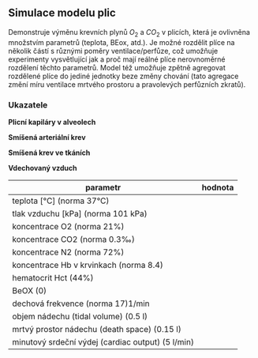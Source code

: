 ## Simulace modelu plic

Demonstruje výměnu krevních plynů $O_2$ a $CO_2$ v plicích, která je ovlivněna množstvím parametrů (teplota, BEox, atd.). Je možné rozdělit plíce na několik částí s různými poměry ventilace/perfůze, což umožňuje experimenty vysvětlující jak a proč mají reálné plíce nerovnoměrné rozdělení těchto parametrů. Model též umožňuje zpětně agregovat rozdělené plíce do jediné jednotky beze změny chování (tato agregace změní míru ventilace mrtvého prostoru a pravolevých perfůzních zkratů).

<div class="w3-row">
<div class="w3-third">

### Ukazatele

**Plicní kapiláry v alveolech**
<bdl-chartjs-barplot id="idp11" fromid="idfmi"  refindex="6"  extremelimits="0,1"  normallimits="0,1" responsive="true" labels="SAT" initialdata="0.97"></bdl-chartjs-barplot> 
<bdl-chartjs-barplot  id="idp12"  fromid="idfmi"  refindex="5"  extremelimits="0,150" labels="pO2" normallimits="90,110"  initialdata="94.01"  convertors="1,133.322" responsive="true"></bdl-chartjs-barplot>
<bdl-chartjs-barplot  id="idp13"  fromid="idfmi"  refindex="7"  extremelimits="0,75" labels="pCO2" normallimits="35,45"  initialdata="40"  convertors="1,133.322" responsive="true"></bdl-chartjs-barplot>
<bdl-chartjs-barplot  id="idp14"  fromid="idfmi"  refindex="8"  extremelimits="7,8" labels="pH" normallimits="7.38,7.42"  initialdata="7.4"  convertors="1,1" responsive="true"></bdl-chartjs-barplot>

**Smíšená arteriální krev**
<bdl-chartjs-barplot id="id11" fromid="idfmi"  refindex="1"  extremelimits="0,1"  normallimits="0.93,0.99" responsive="true" labels="SAT" initialdata="0.97"></bdl-chartjs-barplot> 
<bdl-chartjs-barplot  id="id12"  fromid="idfmi"  refindex="0"  extremelimits="0,150" labels="pO2" normallimits="90,110"  initialdata="94.01"  convertors="1,133.322" responsive="true"></bdl-chartjs-barplot>
<bdl-chartjs-barplot  id="id13"  fromid="idfmi"  refindex="10"  extremelimits="0,75" labels="pCO2" normallimits="35,45"  initialdata="40"  convertors="1,133.322" responsive="true"></bdl-chartjs-barplot>
<bdl-chartjs-barplot  id="id14"  fromid="idfmi"  refindex="11"  extremelimits="7,8" labels="pH" normallimits="7.38,7.42"  initialdata="7.4"  convertors="1,1" responsive="true"></bdl-chartjs-barplot>

**Smíšená krev ve tkáních**
<bdl-chartjs-barplot id="idt11" fromid="idfmi"  refindex="2"  extremelimits="0,1"  normallimits="0.5,0.7" responsive="true" labels="SAT" initialdata="0.97"></bdl-chartjs-barplot> 
<bdl-chartjs-barplot  id="idt12"  fromid="idfmi"  refindex="4"  extremelimits="0,150" labels="pO2" normallimits="30,40"  initialdata="94.01"  convertors="1,133.322" responsive="true"></bdl-chartjs-barplot>
<bdl-chartjs-barplot  id="idt13"  fromid="idfmi"  refindex="12"  extremelimits="0,75" labels="pCO2" normallimits="40,55"  initialdata="40"  convertors="1,133.322" responsive="true"></bdl-chartjs-barplot>
<bdl-chartjs-barplot  id="idt14"  fromid="idfmi"  refindex="13"  extremelimits="7,8" labels="pH" normallimits="7.3,7.4"  initialdata="7.4"  convertors="1,1" responsive="true"></bdl-chartjs-barplot>

**Vdechovaný vzduch**

<bdl-chartjs-barplot  id="idt12"  fromid="idfmi"  refindex="16"  extremelimits="0,300" labels="pO2" initialdata="159"  convertors="1,133.322" responsive="true"></bdl-chartjs-barplot>
<bdl-chartjs-barplot  id="idt13"  fromid="idfmi"  refindex="17"  extremelimits="0,75" labels="pCO2" initialdata="0"  convertors="1,133.322" responsive="true"></bdl-chartjs-barplot>

</div>
<div class="w3-third">

<bdl-fmi id="idfmi" src="Physiolibrary_Fluid_Examples_BloodGasesTransport_BloodyMary.js" fminame="Physiolibrary_Fluid_Examples_BloodGasesTransport_BloodyMary" tolerance="0.000001" starttime="0" fstepsize="1" guid="{9cf9ddee-a4c0-4744-9f83-dc25801100f8}" valuereferences="637536357,905971815,905972513,905972516,905971811,905971620,905971622,905971621,905971619,905971618,637536358,905971812,905972514,905972515,905972512,16777244,100663342,100663343,16777223,637536357,905971832,905972513,905972466" valuelabels="arterial.pO2,arterial.sO2, tissueUnit[1].tissue.pO2, tissueUnit[1].tissue.sO2,arterial.pressure,alveolarUnit[1].pO2,alveolarUnit[1].sO2,alveolarUnit[1].pCO2,alveolarUnit[1].pH,alveolarUnit[1].pressure,arterial.pCO2,tissueUnit[1].tissue.pO2,arterial.pH,tissueUnit[1].tissue.pH,tissueUnit[1].tissue.pressure,Blood_Hb,Air_pO2,Air_pCO2,RR,arterial.pO2,arterial.c[2],tissueUnit[1].tissue.pO2,tissueUnit[1].tissue.c[2]" inputs="id1,16777217,1,1,-272.15;id2,16777216,1000,1;id3,16777252,1,100;id4,16777253,1,1000;id5,100663341,1,100;id6,16777244,1,1,0,f;id7,16777238,1,100,0,f;id8,16777251,1,1,f;id9,16777223,1,60,f;id10,16777224,1,1000,f;id11,16777225,1,1000,t;id12,16777226,1,60000,t" inputlabels="system.T_ambient,system.p_ambient,AirO2,AirCO2,AirN2,Blood_Hb,Hct,Blood_BEox,RR,TV,DV,CO"></bdl-fmi>



<bdl-animate-adobe src="AlveolaTK.js" width="800" height="600" name="AlveolaTK" fromid="idfmi"></bdl-animate-adobe>

<bdl-bind2a findex="-1" aname="Alveola_anim" amin="0" amax="99" fmin="0" fmax="1" convertor="Math.sin(x/10)**2"></bdl-bind2a>

<bdl-chartjs-xy-points id="idt12"  fromid="idfmi"  refindex="19" refvalues="4"  labels=",arterialní krev,tkáně," responsive="true" xmin="0" xmax="110" min="0" max="10" convertors="1,133.322;1,1;1,133.322;1,1" atitle="Přidat bod" rtitle="Odebrat bod" xlabel="pO2 [mmHg]" ylabel="cO2 [mmol/l]"></bdl-chartjs-xy-points>

<bdl-chartjs-time id="idt13" fromid="idfmi" refindex="0" refvalues="1" convertors="1,133.322" labels="pO2" responsive="true" xlabel="time" ylabel="pO2 [mmHg]"></bdl-chartjs-time>


</div>

<div class="w3-third w3-tiny">

| parametr | hodnota |
|----------|---------|
| teplota [&deg;C] (norma 37&deg;C) | <bdl-range id="id1" title="" min="22" max="42" default="37" step="0.5" maxlength="5"></bdl-range> |
| tlak vzduchu [kPa] (norma 101 kPa) | <bdl-range id="id2" title="" min="30" max="1000" default="101" step="1" maxlength="5"></bdl-range> |
| koncentrace O2 (norma 21%) | <bdl-range id="id3" title="" min="5" max="50" default="21" step="1" maxlength="5"></bdl-range> |
| koncentrace CO2 (norma 0.3&permil;) | <bdl-range id="id4" title="" min="0.1" max="50" default="0.3" step="0.1" maxlength="5"></bdl-range> |
| koncentrace N2 (norma 72%) | <bdl-range id="id5" title="" min="60" max="90" default="72" step="1" maxlength="5"></bdl-range> |
| koncentrace Hb v krvinkach (norma 8.4) | <bdl-range id="id6" title="" min="1" max="16" default="8.4" step="0.1" maxlength="5"></bdl-range> |
| hematocrit Hct (44%) | <bdl-range id="id7" title="" min="10" max="80" default="44" step="1" maxlength="5"></bdl-range> |
| BeOX (0) | <bdl-range id="id8" title="" min="-10" max="10" default="0" step="1" maxlength="5"></bdl-range> |
| dechová frekvence (norma 17)1/min | <bdl-range id="id9" title="" min="0" max="60" default="17" step="1" maxlength="5"></bdl-range> |
| objem nádechu (tidal volume) (0.5 l) | <bdl-range id="id10" title="" min="0.1" max="1.5" default="0.5" step="0.1" maxlength="7"></bdl-range> |
| mrtvý prostor nádechu (death space) (0.15 l) | <bdl-range id="id11" title="" min="0.05" max="1" default="0.15" step="0.05" maxlength="7"></bdl-range> |
| minutový srdeční výdej (cardiac output) (5 l/min) | <bdl-range id="id12" title="" min="1" max="15" default="5" step="0.5" maxlength="7"></bdl-range> |

</div>
</div>